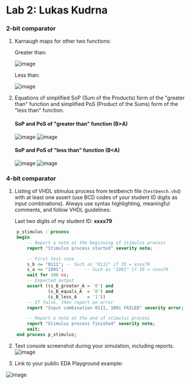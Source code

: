 # Lab 2: Lukas Kudrna

### 2-bit comparator

1. Karnaugh maps for other two functions:

   Greater than:

   ![image](https://user-images.githubusercontent.com/99397107/154455870-1a0b7d63-8771-4f04-aabe-9774e071eee7.png)

   Less than:

   ![image](https://user-images.githubusercontent.com/99397107/154456206-af943f14-550e-4b0f-aaaf-65684986ccf0.png)

2. Equations of simplified SoP (Sum of the Products) form of the "greater than" function and simplified PoS (Product of the Sums) form of the "less than" function.
    #### SoP and PoS of "greater than" function (B>A)
    
   ![image](https://user-images.githubusercontent.com/99397107/154459690-c2d73232-dc48-4a7f-8c63-8fb51373cd1f.png)
   ![image](https://user-images.githubusercontent.com/99397107/154529594-8027641a-6f5f-4fd4-907d-72e5863b95c6.png)

   
   #### SoP and PoS of "less than" function (B<A)
       
   ![image](https://user-images.githubusercontent.com/99397107/154465891-98a3c896-09b6-4463-a2d2-83ba95540e35.png)
   ![image](https://user-images.githubusercontent.com/99397107/154469872-a26abbec-6939-4af2-aefb-74a2a6730aee.png)


### 4-bit comparator

1. Listing of VHDL stimulus process from testbench file (`testbench.vhd`) with at least one assert (use BCD codes of your student ID digits as input combinations). Always use syntax highlighting, meaningful comments, and follow VHDL guidelines:

   Last two digits of my student ID: **xxxx79**

```vhdl
    p_stimulus : process
    begin
        -- Report a note at the beginning of stimulus process
        report "Stimulus process started" severity note;

        -- First test case
        s_b <= "0111"; -- Such as "0111" if ID = xxxx79
        s_a <= "1001";        -- Such as "1001" if ID = xxxx79
        wait for 100 ns;
        -- Expected output
        assert ((s_B_greater_A = '0') and
                (s_B_equals_A  = '0') and
                (s_B_less_A    = '1'))
        -- If false, then report an error
        report "Input combination 0111, 1001 FAILED" severity error;

        -- Report a note at the end of stimulus process
        report "Stimulus process finished" severity note;
        wait;
    end process p_stimulus;
```

2. Text console screenshot during your simulation, including reports.
![image](https://user-images.githubusercontent.com/99397107/154457271-66bb0bf5-8068-4722-8b61-52f914a4cb15.png)



3. Link to your public EDA Playground example:

![image](https://user-images.githubusercontent.com/99397107/154682239-34977271-e272-4f5a-b37a-4a25979b7fb3.png)

